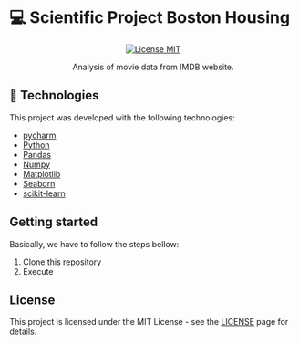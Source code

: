 # :computer: Scientific Project Boston Housing

<p align="center">
  <a href="https://opensource.org/licenses/MIT">
    <img src="https://img.shields.io/badge/License-MIT-blue.svg" alt="License MIT">
  </a>
</p>

<p align="center">Analysis of movie data from IMDB website.</p>

## :rocket: Technologies

This project was developed with the following technologies:

- [pycharm](https://www.jetbrains.com/pycharm/)
- [Python](https://www.python.org/)
- [Pandas](https://pandas.pydata.org/)
- [Numpy](https://numpy.org/)
- [Matplotlib](https://matplotlib.org/)
- [Seaborn](https://seaborn.pydata.org/)
- [scikit-learn](https://scikit-learn.org//)


## Getting started

Basically, we have to follow the steps bellow:

1. Clone this repository
2. Execute


## License

This project is licensed under the MIT License - see the [LICENSE](https://opensource.org/licenses/MIT) page for details.